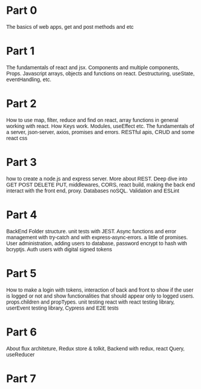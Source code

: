# Part 0

<p style="@import url('https://fonts.googleapis.com/css2?family=Montserrat&display=swap');font-family: 'Montserrat', sans-serif;">The basics of web apps, get and post methods and etc</p>

# Part 1

<p style="@import url('https://fonts.googleapis.com/css2?family=Montserrat&display=swap');font-family: 'Montserrat', sans-serif;">The fundamentals of react and jsx. Components and multiple components, Props. Javascript arrays, objects and functions on react. Destructuring, useState, eventHandling, etc.</p>

# Part 2

<p style="@import url('https://fonts.googleapis.com/css2?family=Montserrat&display=swap');font-family: 'Montserrat', sans-serif;">How to use map, filter, reduce and find on react, array functions in general working with react. How Keys work. Modules, useEffect etc. The fundamentals of a server, json-server, axios, promises and errors. RESTful apis, CRUD and some react css</p>

# Part 3

<p style="@import url('https://fonts.googleapis.com/css2?family=Montserrat&display=swap');font-family: 'Montserrat', sans-serif;">how to create a node.js and express server. More about REST. Deep dive into GET POST DELETE PUT, middlewares, CORS, react build, making the back end interact with the front end, proxy. Databases noSQL. Validation and ESLint</p>

# Part 4

<p style="@import url('https://fonts.googleapis.com/css2?family=Montserrat&display=swap');font-family: 'Montserrat', sans-serif;">BackEnd Folder structure. unit tests with JEST. Async functions and error management with try-catch and with express-async-errors. a little of promises. User administration, adding users to database, password encrypt to hash with bcryptjs. Auth users with digital signed tokens</p>

# Part 5

<p style="@import url('https://fonts.googleapis.com/css2?family=Montserrat&display=swap');font-family: 'Montserrat', sans-serif;">How to make a login with tokens, interaction of back and front to show if the user is logged or not and show functionalities that should appear only to logged users. props.children and propTypes. unit testing react with react testing library, userEvent testing library, Cypress and E2E tests</p>

# Part 6

<p style="@import url('https://fonts.googleapis.com/css2?family=Montserrat&display=swap');font-family: 'Montserrat', sans-serif;">About flux architeture, Redux store & tolkit, Backend with redux, react Query, useReducer</p>

# Part 7
